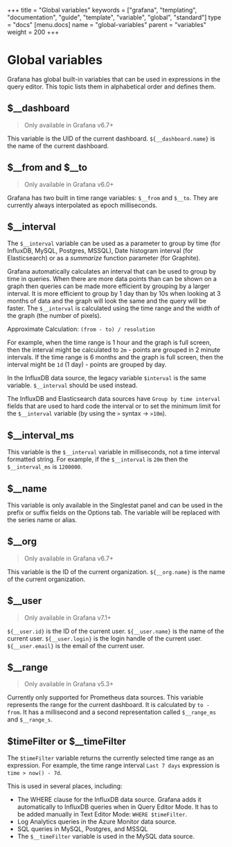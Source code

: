 +++
title = "Global variables"
keywords = ["grafana", "templating", "documentation", "guide", "template", "variable", "global", "standard"]
type = "docs"
[menu.docs]
name = "global-variables"
parent = "variables"
weight = 200
+++

# Global variables

Grafana has global built-in variables that can be used in expressions in the query editor. This topic lists them in alphabetical order and defines them.

## $__dashboard
> Only available in Grafana v6.7+

This variable is the UID of the current dashboard.
`${__dashboard.name}` is the name of the current dashboard.

## $__from and $__to

> Only available in Grafana v6.0+

Grafana has two built in time range variables: `$__from` and `$__to`. They are currently always interpolated as epoch milliseconds. 

## $__interval

The `$__interval` variable can be used as a parameter to group by time (for InfluxDB, MySQL, Postgres, MSSQL), Date histogram interval (for Elasticsearch) or as a *summarize* function parameter (for Graphite).

Grafana automatically calculates an interval that can be used to group by time in queries. When there are more data points than can be shown on a graph then queries can be made more efficient by grouping by a larger interval. It is more efficient to group by 1 day than by 10s when looking at 3 months of data and the graph will look the same and the query will be faster. The `$__interval` is calculated using the time range and the width of the graph (the number of pixels).

Approximate Calculation: `(from - to) / resolution`

For example, when the time range is 1 hour and the graph is full screen, then the interval might be calculated to `2m` - points are grouped in 2 minute intervals. If the time range is 6 months and the graph is full screen, then the interval might be `1d` (1 day) - points are grouped by day.

In the InfluxDB data source, the legacy variable `$interval` is the same variable. `$__interval` should be used instead.

The InfluxDB and Elasticsearch data sources have `Group by time interval` fields that are used to hard code the interval or to set the minimum limit for the `$__interval` variable (by using the `>` syntax -> `>10m`).

## $__interval_ms

This variable is the `$__interval` variable in milliseconds, not a time interval formatted string. For example, if the `$__interval` is `20m` then the `$__interval_ms` is `1200000`.

## $__name

This variable is only available in the Singlestat panel and can be used in the prefix or suffix fields on the Options tab. The variable will be replaced with the series name or alias.

## $__org
> Only available in Grafana v6.7+

This variable is the ID of the current organization.
`${__org.name}` is the name of the current organization.

## $__user
> Only available in Grafana v7.1+

`${__user.id}` is the ID of the current user.
`${__user.name}` is the name of the current user.
`${__user.login}` is the login handle of the current user.
`${__user.email}` is the email of the current user.

## $__range

> Only available in Grafana v5.3+

Currently only supported for Prometheus data sources. This variable represents the range for the current dashboard. It is calculated by `to - from`. It has a millisecond and a second representation called `$__range_ms` and `$__range_s`.

## $timeFilter or $__timeFilter

The `$timeFilter` variable returns the currently selected time range as an expression. For example, the time range interval `Last 7 days` expression is `time > now() - 7d`.

This is used in several places, including:
* The WHERE clause for the InfluxDB data source. Grafana adds it automatically to InfluxDB queries when in Query Editor Mode. It has to be added manually in Text Editor Mode: `WHERE $timeFilter`.
* Log Analytics queries in the Azure Monitor data source.
* SQL queries in MySQL, Postgres, and MSSQL
* The `$__timeFilter` variable is used in the MySQL data source.